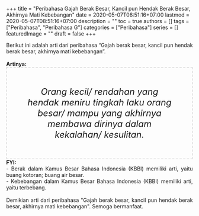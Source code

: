 +++
title = "Peribahasa Gajah Berak Besar, Kancil pun Hendak Berak Besar, Akhirnya Mati Kebebangan"
date = 2020-05-07T08:51:16+07:00
lastmod = 2020-05-07T08:51:16+07:00
description = ""
toc = true
authors = []
tags = ["Peribahasa", "Peribahasa G"]
categories = ["Peribahasa"]
series = []
featuredImage = ""
draft = false
+++

<div dir="ltr" style="text-align: left;" trbidi="on"><div style="text-align: justify;">Berikut ini adalah arti dari peribahasa “Gajah berak besar, kancil pun hendak berak besar, akhirnya mati kebebangan”.</div><br /><div style="text-align: justify;"><b>Artinya:</b></div><div style="border: 2px dashed #ddd; font-size: 24px; height: auto; margin: 0 auto; padding: 50px; text-align: center; width: auto;"><i>Orang kecil/ rendahan yang hendak meniru tingkah laku orang besar/ mampu yang akhirnya membawa dirinya dalam kekalahan/ kesulitan.</i></div><div style="text-align: justify;"><b>FYI:</b><br /> - Berak dalam Kamus Besar Bahasa Indonesia (KBBI) memiliki arti, yaitu buang kotoran; buang air besar.<br />- Kebebangan dalam Kamus Besar Bahasa Indonesia (KBBI) memiliki arti, yaitu terbebang.<br /><br /></div><div style="text-align: justify;">Demikian arti dari peribahasa "Gajah berak besar, kancil pun hendak berak besar, akhirnya mati kebebangan". Semoga bermanfaat.</div></div>
